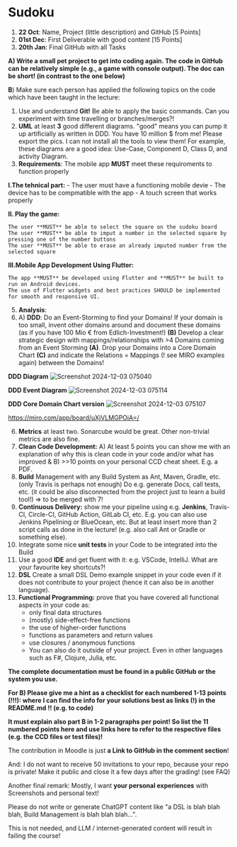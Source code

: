 # Sudoku
1. **22 Oct**: Name, Project (little description) and GitHub [5 Points]
2. **01st Dec**: First Deliverable with good content [15 Points]
3. **20th Jan**: Final GitHub with all Tasks

**A) Write a small pet project to get into coding again. The code in GitHub can be relatively simple (e.g., a game with console output). The doc can be short! (in contrast to the one below)**

**B**) Make sure each person has applied the following topics on the code which have been taught in the lecture:

1. Use and understand **Git!** Be able to apply the basic commands. Can you experiment with time travelling or branches/merges?!
2. **UML** at least **3** good different diagrams. "good" means you can pump it up artificially as written in DDD. You have 10 million $ from me! Please export the pics. I can not install all the tools to view them! For example, these diagrams are a good idea: Use-Case, Component D, Class D, and activity Diagram.
3. **Requirements**:
The mobile app **MUST** meet these requiroments to function properly

**I.The tehnical part:**
    - The user must have a functioning mobile devie
    - The device has to be compmatible with the app
    - A touch screen that works properly

**II. Play the game:**

    The user **MUST** be able to select the square on the sudoku board
    The user **MUST** be able to imput a number in the selected square by pressing one of the number buttons
    The user **MUST** be able to erase an already imputed number from the selected square
    
**III.Mobile App Development Using Flutter:**

    The app **MUST** be developed using Flutter and **MUST** be built to run on Android devices.
    The use of Flutter widgets and best practices SHOULD be implemented for smooth and responsive UI.

5. **Analysis**:
6. A) **DDD**: Do an Event-Storming to find your Domains! If your domain is too small, invent other domains around and document these domains (as if you have 100 Mio € from Edlich-Investment!) **(B)** Develop a clear strategic design with mappings/relationships with >4 Domains coming from an Event Storming **(A)**. Drop your Domains into a Core Domain Chart **(C)** and indicate the Relations = Mappings (! see MIRO examples again) between the Domains!

**DDD Diagram**
![Screenshot 2024-12-03 075040](https://github.com/user-attachments/assets/18213b2e-b731-42ab-a30a-05c94572b758)

**DDD Event Diagram**
![Screenshot 2024-12-03 075114](https://github.com/user-attachments/assets/16360093-c6dc-40c0-b280-582ba2ccd10c)

**DDD Core Domain Chart version**
![Screenshot 2024-12-03 075107](https://github.com/user-attachments/assets/de8a96c8-1bff-41fe-b53e-ae63722dc753)

https://miro.com/app/board/uXjVLMGPOiA=/

6. **Metrics** at least two. Sonarcube would be great. Other non-trivial metrics are also fine.
7. **Clean Code Development:** A) At least 5 points you can show me with an explanation of why this is clean code in your code and/or what has improved & B) >>10 points on your personal CCD cheat sheet. E.g. a PDF.
8. **Build** Management with any Build System as Ant, Maven, Gradle, etc. (only Travis is perhaps not enough) Do e.g. generate Docs, call tests, etc. (it could be also disconnected from the project just to learn a build tool!) => to be merged with 7!
9. **Continuous Delivery:** show me your pipeline using e.g. **Jenkins**, Travis-CI, Circle-CI, GitHub Action, GitLab CI, etc. E.g. you can also use Jenkins Pipelining or BlueOcean, etc. But at least insert more than 2 script calls as done in the lecture! (e.g. also call Ant or Gradle or something else).
10. Integrate some nice **unit tests** in your Code to be integrated into the Build
11. Use a good **IDE** and get fluent with it: e.g. VSCode, IntelliJ. What are your favourite key shortcuts?!
12. **DSL** Create a small DSL Demo example snippet in your code even if it does not contribute to your project (hence it can also be in another language).
13. **Functional Programming:** prove that you have covered all functional aspects in your code as:
    - only final data structures
    - (mostly) side-effect-free functions
    - the use of higher-order functions
    - functions as parameters and return values
    - use closures / anonymous functions
    - You can also do it outside of your project. Even in other languages such as F#, Clojure, Julia, etc.

**The complete documentation must be found in a public GitHub or the system you use.**

**For B) Please give me a hint as a checklist for each numbered 1-13 points (!!!): where I can find the info for your solutions best as links (!) in the README.md !! (e.g. to code)**

**It must explain also part B in 1-2 paragraphs per point! So list the 11 numbered points here and use links here to refer to the respective files (e.g. the CCD files or test files)!**

The contribution in Moodle is just **a Link to GitHub in the comment section**!

And: I do not want to receive 50 invitations to your repo, because your repo is private! Make it public and close it a few days after the grading! (see FAQ)

Another final remark: Mostly, I want **your personal experiences** with Screenshots and personal text!

Please do not write or generate ChatGPT content like "a DSL is blah blah blah, Build Management is blah blah blah...".

This is not needed, and LLM / internet-generated content will result in failing the course!
